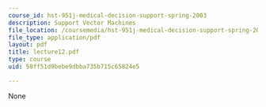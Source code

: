 ```yaml
---
course_id: hst-951j-medical-decision-support-spring-2003
description: Support Vector Machines
file_location: /coursemedia/hst-951j-medical-decision-support-spring-2003/50ff51d9bebe9dbba735b715c65824e5_lecture12.pdf
file_type: application/pdf
layout: pdf
title: lecture12.pdf
type: course
uid: 50ff51d9bebe9dbba735b715c65824e5

---
```

None
